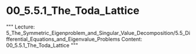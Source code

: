 # 00_5.5.1_The_Toda_Lattice

"""
Lecture: 5_The_Symmetric_Eigenproblem_and_Singular_Value_Decomposition/5.5_Differential_Equations_and_Eigenvalue_Problems
Content: 00_5.5.1_The_Toda_Lattice
"""

